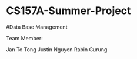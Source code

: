 # CS157A-Summer-Project
#Data Base Management 

Team Member: 

Jan To Tong
Justin Nguyen
Rabin Gurung